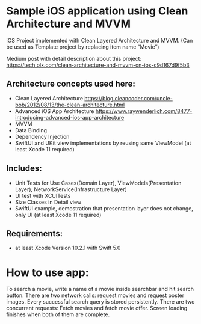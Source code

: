 # Sample iOS application using Clean Architecture and MVVM
iOS Project implemented with Clean Layered Architecture and MVVM. (Can be used as Template project by replacing item name “Movie”)

Medium post with detail description about this project: https://tech.olx.com/clean-architecture-and-mvvm-on-ios-c9d167d9f5b3

## Architecture concepts used here:
* Clean Layered Architecture https://blog.cleancoder.com/uncle-bob/2012/08/13/the-clean-architecture.html
* Advanced iOS App Architecture https://www.raywenderlich.com/8477-introducing-advanced-ios-app-architecture
* MVVM
* Data Binding
* Dependency Injection
* SwiftUI and UKit view implementations by reusing same ViewModel (at least Xcode 11 required)

## Includes:
* Unit Tests for Use Cases(Domain Layer), ViewModels(Presentation Layer), NetworkService(Infrastructure Layer)
* UI test with XCUITests
* Size Classes in Detail view
* SwiftUI example, demostration that presentation layer does not change, only UI (at least Xcode 11 required)


## Requirements: 
* at least Xcode Version 10.2.1 with Swift 5.0

# How to use app:
To search a movie, write a name of a movie inside searchbar and hit search button. There are two network calls: request movies and request poster images. Every successful search query is stored persistently. There are two concurrent requests: Fetch movies and fetch movie offer. Screen loading finishes when both of them are complete.
